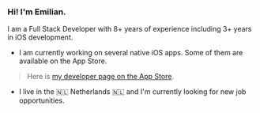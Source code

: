 ### Hi! I'm Emilian.

I am a Full Stack Developer with 8+ years of experience including 3+ years in iOS development.
- I am currently working on several native iOS apps. Some of them are available on the App Store.
> Here is [my developer page on the App Store](https://apps.apple.com/developer/emilian-brenici/id1415542819).
- I live in the 🇳🇱 Netherlands 🇳🇱 and I'm currently looking for new job opportunities.
